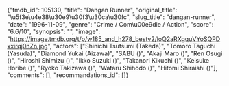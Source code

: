 {"tmdb_id": 105130, "title": "Dangan Runner", "original_title": "\u5f3e\u4e38\u30e9\u30f3\u30ca\u30fc", "slug_title": "dangan-runner", "date": "1996-11-09", "genre": "Crime / Com\u00e9die / Action", "score": "6.6/10", "synopsis": "", "image": "https://image.tmdb.org/t/p/w185_and_h278_bestv2/loQ2aRXgquVYoSQPDxxirqj0nZn.jpg", "actors": ["Shinichi Tsutsumi (Takeda)", "Tomoro Taguchi (Yasuda)", "Diamond Yukai (Aizawa)", "SABU ()", "Akaji Maro ()", "Ren Osugi ()", "Hiroshi Shimizu ()", "Ikko Suzuki ()", "Takanori Kikuchi ()", "Keisuke Horibe ()", "Ryoko Takizawa ()", "Wataru Shihodo ()", "Hitomi Shiraishi ()"], "comments": [], "recommandations_id": []}